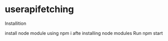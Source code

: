# userapifetching
Installition 

install node module using npm i
afte installing node modules Run npm start
